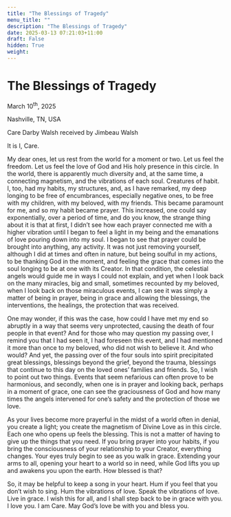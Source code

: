 ```yaml
---
title: "The Blessings of Tragedy"
menu_title: ""
description: "The Blessings of Tragedy"
date: 2025-03-13 07:21:03+11:00
draft: False
hidden: True
weight:
---
```

# The Blessings of Tragedy

March 10<sup>th</sup>, 2025

Nashville, TN, USA

Care Darby Walsh received by Jimbeau Walsh

It is I, Care.

My dear ones, let us rest from the world for a moment or two. Let us feel the freedom. Let us feel the love of God and His holy presence in this circle. In the world, there is apparently much diversity and, at the same time, a connecting magnetism, and the vibrations of each soul. Creatures of habit. I, too, had my habits, my structures, and, as I have remarked, my deep longing to be free of encumbrances, especially negative ones, to be free with my children, with my beloved, with my friends. This became paramount for me, and so my habit became prayer. This increased, one could say exponentially, over a period of time, and do you know, the strange thing about it is that at first, I didn’t see how each prayer connected me with a higher vibration until I began to feel a light in my being and the emanations of love pouring down into my soul. I began to see that prayer could be brought into anything, any activity. It was not just removing yourself, although I did at times and often in nature, but being soulful in my actions, to be thanking God in the moment, and feeling the grace that comes into the soul longing to be at one with its Creator. In that condition, the celestial angels would guide me in ways I could not explain, and yet when I look back on the many miracles, big and small, sometimes recounted by my beloved, when I look back on those miraculous events, I can see it was simply a matter of being in prayer, being in grace and allowing the blessings, the interventions, the healings, the protection that was received.

One may wonder, if this was the case, how could I have met my end so abruptly in a way that seems very unprotected, causing the death of four people in that event? And for those who may question my passing over, I remind you that I had seen it, I had foreseen this event, and I had mentioned it more than once to my beloved, who did not wish to believe it. And who would? And yet, the passing over of the four souls into spirit precipitated great blessings, blessings beyond the grief, beyond the trauma, blessings that continue to this day on the loved ones’ families and friends. So, I wish to point out two things. Events that seem nefarious can often prove to be harmonious, and secondly, when one is in prayer and looking back, perhaps in a moment of grace, one can see the graciousness of God and how many times the angels intervened for one’s safety and the protection of those we love.

As your lives become more prayerful in the midst of a world often in denial, you create a light; you create the magnetism of Divine Love as in this circle. Each one who opens up feels the blessing. This is not a matter of having to give up the things that you need. If you bring prayer into your habits, if you bring the consciousness of your relationship to your Creator, everything changes. Your eyes truly begin to see as you walk in grace. Extending your arms to all, opening your heart to a world so in need, while God lifts you up and awakens you upon the earth. How blessed is that?

So, it may be helpful to keep a song in your heart. Hum if you feel that you don’t wish to sing. Hum the vibrations of love. Speak the vibrations of love. Live in grace. I wish this for all, and I shall step back to be in grace with you. I love you. I am Care. May God’s love be with you and bless you.
